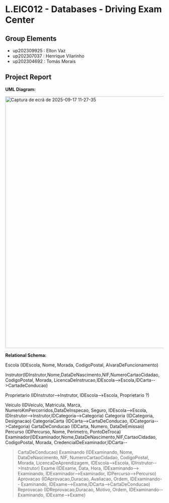# L.EIC012 - Databases - Driving Exam Center

## Group Elements

- up202309925 : Elton Vaz
- up202307037 : Henrique Vilarinho
- up202304692 : Tomás Morais

## Project Report

**UML Diagram:**

<img width="1274" height="800" alt="Captura de ecrã de 2025-09-17 11-27-35" src="https://github.com/user-attachments/assets/f1ecd6e8-78d3-4aac-bebf-234f0eaf0896" />

**Relational Schema:**

Escola (IDEscola, Nome, Morada, CodigoPostal, AlvaraDeFuncionamento)

Instrutor(IDInstrutor,Nome,DataDeNascimento,NIF,NumeroCartaoCidadao, CodigoPostal, Morada, LicencaDeInstrucao,IDEscola-->Escola,IDCarta-->CartadeConducao)

Proprietario (IDInstrutor-->Instrutor, IDEscola-->Escola, Proprietario ?)

Veiculo (IDVeiculo, Matricula, Marca, NumeroKmPercorridos,DataDeInspecao, Seguro, IDEscola-->Escola, IDInstrutor-->Instrutor,IDCategoria-->Categoria)
Categoria (IDCategoria, Designacao)
CategoriaCarta (IDCarta-->CartaDeConducao, IDCategoria-->Categoria)
CartaDeConducao (IDCarta, Numero, DataDeEmissao)
Percurso (IDPercurso, Nome, Perimetro, PontoDeTroca)
Examinador(IDExaminador,Nome,DataDeNascimento,NIF,CartaoCidadao,
CodigoPostal, Morada, CredencialDeExaminador,IDCarta--
>CartaDeConducao)
Examinando (IDExaminando, Nome, DataDeNascimento, NIF,
NumeroCartaoCidadao, CodigoPostal, Morada, LicencaDeAprendizagem,
IDEscola-->Escola, IDInstrutor-->Instrutor)
Exame (IDExame, Data, Hora, IDExaminando--> Examinando,
IDExaminador-->Examinador, IDPercurso-->Percurso)
Aprovacao (IDAprovacao,Duracao, Avaliacao, Ordem, IDExaminando--
>Examinando, IDExame-->Exame,IDCarta-->CartaDeConducao)
Reprovacao (IDReprovacao,Duracao, Motivo, Ordem, IDExaminando--
>Examinando, IDExame-->Exame)
